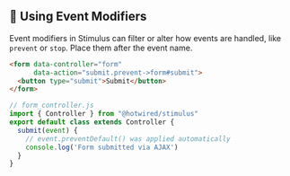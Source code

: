 ## 🔧 Using Event Modifiers

Event modifiers in Stimulus can filter or alter how events are handled, like `prevent` or `stop`. Place them after the event name.

```html
<form data-controller="form"
      data-action="submit.prevent->form#submit">
  <button type="submit">Submit</button>
</form>
```

```javascript
// form_controller.js
import { Controller } from "@hotwired/stimulus"
export default class extends Controller {
  submit(event) {
    // event.preventDefault() was applied automatically
    console.log('Form submitted via AJAX')
  }
}
```